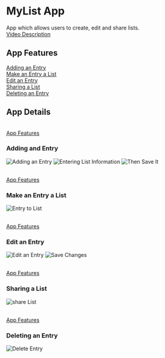 # MyList App

<p> 
    App which allows users to create, edit and share lists.<br>
    <a href="https://www.youtube.com">Video Description</a>
</p>

<a name="appFeatures"></a>
## App Features
<p>
    <a href="#addEntry">Adding an Entry</a><br>
    <a href="#entryToList">Make an Entry a List</a><br>
    <a href="#editEntry">Edit an Entry</a><br>
    <a href="#shareList">Sharing a List</a><br>
    <a href="#deleteEntry">Deleting an Entry</a><br>
</p>

## App Details
<a name="addEntry"></a><br>
<a href="appFeatures">App Features</a>
### Adding and Entry
![Adding an Entry](/readMeImages/addEntry.jpg)
![Entering List Information](/readMeImages/enterTitleDescription.jpg)
![Then Save It](/readMeImages/saveEntry.jpg)

<a name="entryToList"></a><br>
<a href="appFeatures">App Features</a>
### Make an Entry a List
![Entry to List](/readMeImages/entryToList.jpg)

<a name="editEntry"></a><br>
<a href="appFeatures">App Features</a>
### Edit an Entry
![Edit an Entry](/readMeImages/editEntry.jpg)
![Save Changes](/readMeImages/saveChanges.jpg)

<a name="shareList"></a><br>
<a href="appFeatures">App Features</a>
### Sharing a List
![share List](/readMeImages/shareList.jpg)

<a name="deleteEntry"></a><br>
<a href="appFeatures">App Features</a>
### Deleting an Entry
![Delete Entry](/readMeImages/deleteEntry.jpg)